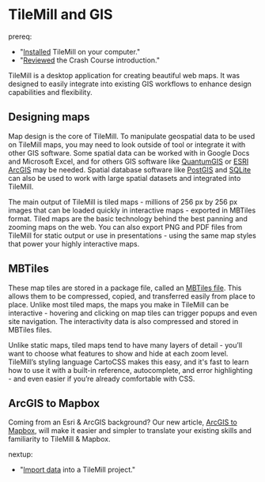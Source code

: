 # TileMill and GIS

prereq:
- "[Installed](/tilemill/docs/install) TileMill on your computer."
- "[Reviewed](/tilemill/docs/crashcourse/introduction/) the Crash Course introduction."

TileMill is a desktop application for creating beautiful web maps. It was designed to easily integrate into existing GIS workflows to enhance design capabilities and flexibility.

## Designing maps
Map design is the core of TileMill. To manipulate geospatial data to be used on TileMill maps, you may need to look outside of tool or integrate it with other GIS software. Some spatial data can be worked with in Google Docs and Microsoft Excel, and for others GIS software like [QuantumGIS](http://www.qgis.org/) or [ESRI ArcGIS](http://www.esri.com/software/arcgis/index.html) may be needed. Spatial database software like [PostGIS](http://postgis.net/) and [SQLite](http://sqlite.org) can also be used to work with large spatial datasets and integrated into TileMill.

The main output of TileMill is tiled maps - millions of 256 px by 256 px images that can be loaded quickly in interactive maps - exported in MBTiles format. Tiled maps are the basic technology behind the best panning and zooming maps on the web. You can also export PNG and PDF files from TileMill for static output or use in presentations - using the same map styles that power your highly interactive maps.

## MBTiles
These map tiles are stored in a package file, called an [MBTiles file](http://mapbox.com/mbtiles-spec). This allows them to be compressed, copied, and transferred easily from place to place. Unlike most tiled maps, the maps you make in TileMill can be interactive - hovering and clicking on map tiles can trigger popups and even site navigation. The interactivity data is also compressed and stored in MBTiles files.

Unlike static maps, tiled maps tend to have many layers of detail - you’ll want to choose what features to show and hide at each zoom level. TileMill’s styling language CartoCSS makes this easy, and it's fast to learn how to use it with a built-in reference, autocomplete, and error highlighting - and even easier if you’re already comfortable with CSS.

## ArcGIS to Mapbox

Coming from an Esri & ArcGIS background? Our new article, [ArcGIS to Mapbox](https://www.mapbox.com/foundations/arc-to-mapbox/), will make it easier and simpler to translate your existing skills and familiarity to TileMill & Mapbox.

nextup:
- "[Import data](/tilemill/docs/crashcourse/point-data) into a TileMill project."
